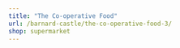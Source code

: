 ```yaml
---
title: "The Co-operative Food"
url: /barnard-castle/the-co-operative-food-3/
shop: supermarket
---
```


